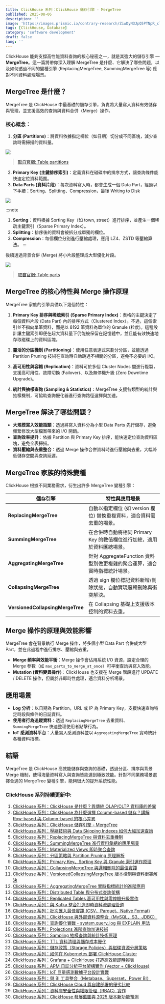 ```yaml
---
title: ClickHouse 系列：ClickHouse 儲存引擎 - MergeTree 
published: 2025-08-06
description: ''
image: 'https://images.prismic.io/contrary-research/ZiwDyN3JpQ5PTNpR_clickhousecover.png?auto=format,compress'
tags: [ClickHouse, Database]
category: 'software development'
draft: false 
lang: ''
---
```


ClickHouse 能夠支撐高性能資料查詢的核心秘密之一，就是其強大的儲存引擎 — **MergeTree**。這一篇將帶你深入理解 MergeTree 是什麼、它解決了哪些問題，以及如何透過不同的變種引擎 (ReplacingMergeTree, SummingMergeTree 等) 應對不同資料處理場景。

## MergeTree 是什麼？

MergeTree 是 ClickHouse 中最基礎的儲存引擎，負責將大量寫入資料有效儲存與管理，並支援高效的查詢與資料合併（Merge）操作。

### 核心概念：

1. **分區 (Partitions)**：將資料依據指定欄位（如日期）切分成不同區塊，減少查詢時需掃描的資料量。

![](https://clickhouse.com/docs/assets/ideal-img/partitions.4c07acd.2048.png)

> [取自官網: Table partitions](https://clickhouse.com/docs/partitions)

2. **Primary Key (主鍵排序索引)**：定義資料在磁碟中的排序方式，讓查詢條件能快速定位資料範圍。
3. **Data Parts (資料片段)**：每次資料寫入時，都會生成一個 Data Part，經過以下手續：Sorting、Splitting、Compression，最後 Writing to Disk

![](https://clickhouse.com/docs/assets/ideal-img/part.d9b96ef.2048.png)

:::note
1. **Sorting**：資料根據 Sorting Key（如 town, street）進行排序，並產生一個稀疏主鍵索引（Sparse Primary Index）。
2. **Splitting**：排序後的資料會被拆分成單獨的欄位。
3. **Compression**：每個欄位分別進行壓縮處理，應用 LZ4、ZSTD 等壓縮算法。
:::

後續透過背景合併 (Merge) 將小片段整理成大型優化片段。

![](https://clickhouse.com/docs/assets/ideal-img/merges.285da65.2048.png)

> [取自官網: Table parts](https://clickhouse.com/docs/parts)

## MergeTree 的核心特性與 Merge 操作原理

MergeTree 家族的引擎具備以下幾個特性：

1. **Primary Key 排序與稀疏索引 (Sparse Primary Index)**：表格的主鍵決定了每個資料片段 (Data Part) 內的排序方式（Clustered Index）。不過，這個索引並不指向單筆資料，而是以 8192 筆資料為單位的 Granule (粒度)。這種設計讓主鍵索引即便在超大資料量下仍能被保留在記憶體中，並且能有效快速地存取磁碟上的資料區塊。

2. **靈活的分區機制 (Partitioning)**：使用任意表達式來劃分分區，並能透過 Partition Pruning 技術在查詢時自動跳過不相關的分區，避免不必要的 I/O。

3. **高可用性與容錯 (Replication)**：資料可於多個 Cluster Nodes 間進行複製，支援高可用性、故障切換 (Failover)、以及無停機升級 (Zero Downtime Upgrade)。

4. **統計與抽樣查詢 (Sampling & Statistics)**：MergeTree 支援各類型的統計與抽樣機制，可協助查詢優化器進行查詢路徑選擇與加速。

## MergeTree 解決了哪些問題？

* **大規模寫入效能瓶頸**：透過將寫入資料分為小型 Data Parts 先行儲存，避免頻繁修改大型檔案帶來的 I/O 開銷。
* **查詢效率提升**：依據 Partition 與 Primary Key 排序，能快速定位查詢資料區塊，避免全表掃描。
* **資料壓縮與去重整合**：透過 Merge 操作合併資料時進行壓縮與去重，大幅降低儲存空間與查詢延遲。

## MergeTree 家族的特殊變種

ClickHouse 根據不同業務需求，衍生出許多 MergeTree 變種引擎：

| 儲存引擎 | 特性與應用場景 |
| -------------------------------- | ---------------------------------------------- |
| **ReplacingMergeTree**| 自動以指定欄位 (如 version 欄位) 替換重複資料，適合資料需去重的場景。|
| **SummingMergeTree**| 在合併時自動將相同 Primary Key 的數值欄位進行加總，適用於資料匯總場景。|
| **AggregatingMergeTree**| 針對 AggregateFunction 資料型別做更複雜的聚合運算，適合實時指標統計場景。 |
| **CollapsingMergeTree**| 透過 sign 欄位標記資料新增/刪除狀態，自動實現邏輯刪除與衝突解決。|
| **VersionedCollapsingMergeTree** | 在 Collapsing 基礎上支援版本控制的資料去重。|

## Merge 操作的原理與效能影響

MergeTree 會在背景執行 Merge 操作，將多個小型 Data Part 合併成大型 Part，並在此過程中進行排序、壓縮與去重。

* **Merge 頻率與效能平衡**：Merge 操作會佔用系統 I/O 資源，設定合理的 Merge 參數（如 `max_parts_to_merge_at_once`）可平衡查詢與寫入效能。
* **Mutation (資料變異操作)**：ClickHouse 也支援在 Merge 階段進行 UPDATE / DELETE 操作，但屬於非即時性處理，適合資料分析場景。

## 應用場景

* **Log 分析**：以日期為 Partition，URL 或 IP 為 Primary Key，支援快速查詢特定時段與條件的日誌資料。
* **使用者行為追蹤資料**：透過 `ReplacingMergeTree` 去重資料、`SummingMergeTree` 快速整理使用者點擊行為。
* **IoT 感測資料平台**：大量寫入感測資料並以 `AggregatingMergeTree` 實時統計各種資料指標。

## 結語

MergeTree 是 ClickHouse 高效能儲存與查詢的基礎，透過分區、排序與背景 Merge 機制，使得海量資料寫入與查詢皆能達到極致效能。針對不同業務場景選擇合適的 MergeTree 變種引擎，能夠很大的提升系統性能。


### ClickHouse 系列持續更新中:

1. [ClickHouse 系列：ClickHouse 是什麼？與傳統 OLAP/OLTP 資料庫的差異](https://blog.vicwen.app/posts/what-is-clickhouse/)
2. [ClickHouse 系列：ClickHouse 為什麼選擇 Column-based 儲存？講解 Row-based 與 Column-based 的核心差異](https://blog.vicwen.app/posts/clickhouse-column-row-based-storage/)
3. [ClickHouse 系列：ClickHouse 儲存引擎 - MergeTree](https://blog.vicwen.app/posts/clickhouse-mergetree-engine)
4. [ClickHouse 系列：壓縮技術與 Data Skipping Indexes 如何大幅加速查詢](https://blog.vicwen.app/posts/clickhouse-compression-skipping-index/)
5. [ClickHouse 系列：ReplacingMergeTree 與資料去重機制](https://blog.vicwen.app/posts/clickhouse-replacingmergetree-deduplication/)
6. [ClickHouse 系列：SummingMergeTree 進行資料彙總的應用場景](https://blog.vicwen.app/posts/clickhouse-summingmergetree-aggregation/)
7. [ClickHouse 系列：Materialized Views 即時聚合查詢](https://blog.vicwen.app/posts/clickhouse-materialized-view/)
8. [ClickHouse 系列：分區策略與 Partition Pruning 原理解析](https://blog.vicwen.app/posts/clickhouse-partition-pruning/)
9. [ClickHouse 系列：Primary Key、Sorting Key 與 Granule 索引運作原理](https://blog.vicwen.app/posts/clickhouse-primary-sorting-key/)
10. [ClickHouse 系列：CollapsingMergeTree 與邏輯刪除的最佳實踐](https://blog.vicwen.app/posts/clickhouse-collapsingmergetree/)
11. [ClickHouse 系列：VersionedCollapsingMergeTree 版本控制與資料衝突解決](https://blog.vicwen.app/posts/clickhouse-versioned-collapsingmergetree/)
12. [ClickHouse 系列：AggregatingMergeTree 實時指標統計的進階應用](https://blog.vicwen.app/posts/clickhouse-aggregatingmergetree/)
13. [ClickHouse 系列：Distributed Table 與分布式查詢架構](https://blog.vicwen.app/posts/clickhouse-distributed-table/)
14. [ClickHouse 系列：Replicated Tables 高可用性與零停機升級實作](https://blog.vicwen.app/posts/clickhouse-replication-failover/)
15. [ClickHouse 系列：與 Kafka 整合打造即時資料流處理管道](https://blog.vicwen.app/posts/clickhouse-kafka-streaming/)
16. [ClickHouse 系列：批次匯入最佳實踐 (CSV、Parquet、Native Format)](https://blog.vicwen.app/posts/clickhouse-batch-import/)
17. [ClickHouse 系列：ClickHouse 與外部資料源整合（MySQL、S3、JDBC）](https://blog.vicwen.app/posts/clickhouse-external-data-integration/)
18. [ClickHouse 系列：查詢優化實戰 - system.query\_log 與 EXPLAIN 用法](https://blog.vicwen.app/posts/clickhouse-query-log-explain/)
19. [ClickHouse 系列：Projections 進階查詢加速技術](https://blog.vicwen.app/posts/clickhouse-projections-optimization/)
20. [ClickHouse 系列：Sampling 抽樣查詢與統計技術原理](https://blog.vicwen.app/posts/clickhouse-sampling-statistics/)
21. [ClickHouse 系列：TTL 資料清理與儲存成本優化](https://blog.vicwen.app/posts/clickhouse-ttl-storage-management/)
22. [ClickHouse 系列：儲存政策（Storage Policies）與磁碟資源分層策略](https://blog.vicwen.app/posts/clickhouse-storage-policies/)
23. [ClickHouse 系列：如何在 Kubernetes 部署 ClickHouse Cluster](https://blog.vicwen.app/posts/clickhouse-kubernetes-deployment/)
24. [ClickHouse 系列：Grafana + ClickHouse 打造高效能即時報表](https://blog.vicwen.app/posts/clickhouse-grafana-dashboard/)
25. [ClickHouse 系列：APM 日誌分析平台架構實作 (Vector + ClickHouse)](https://blog.vicwen.app/posts/clickhouse-apm-log-analytics/)
26. [ClickHouse 系列：IoT 巨量感測數據平台設計實戰](https://blog.vicwen.app/posts/clickhouse-iot-analytics/)
27. [ClickHouse 系列：與 BI 工具整合（Metabase、Superset、Power BI）](https://blog.vicwen.app/posts/clickhouse-bi-integration/)
28. [ClickHouse 系列：ClickHouse Cloud 與自建部署的優劣比較](https://blog.vicwen.app/posts/clickhouse-cloud-vs-self-host/)
29. [ClickHouse 系列：資料庫安全性與權限管理（RBAC）實作](https://blog.vicwen.app/posts/clickhouse-security-rbac/)
30. [ClickHouse 系列：ClickHouse 發展藍圖與 2025 版本新功能預測](https://blog.vicwen.app/posts/clickhouse-roadmap-2025/)
